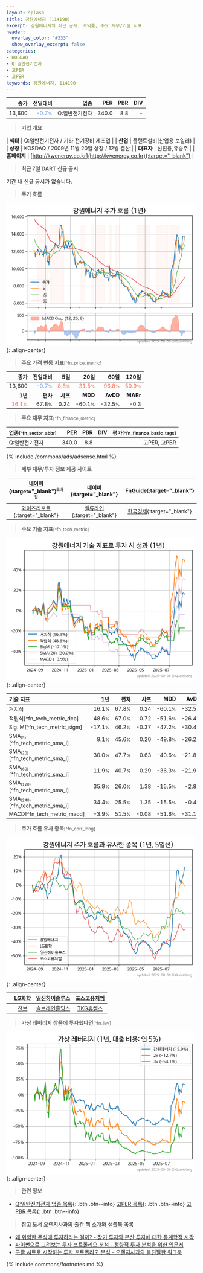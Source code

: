 ```yaml
---
layout: splash
title: 강원에너지 (114190)
excerpt: 강원에너지의 최근 공시, 수익률, 주요 재무/기술 지표
header:
  overlay_color: "#333"
  show_overlay_excerpt: false
categories:
- KOSDAQ
- Q:일반전기전자
- 고PER
- 고PBR
keywords: 강원에너지, 114190
---
```


| **종가** | **전일대비** | **업종** | **PER** | **PBR** | **DIV** |
| -------: | -----------: | -------: | ------: | ------: | ------: |
| 13,600 | <span style="color: cornflowerblue">-0.7<small>%</small></span> | Q:일반전기전자 | 340.0 | 8.8 | - |

<!-- more -->


> **기업 개요**<a id="company"></a>

| <span style="white-space:nowrap;">**섹터**</span> | Q:일반전기전자 / 기타 전기장비 제조업 |
| <span style="white-space:nowrap;">**산업**</span> | 플랜트설비(산업용 보일러) |
| <span style="white-space:nowrap;">**상장**</span> | KOSDAQ / 2009년 11월 20일 상장 / 12월 결산 |
| <span style="white-space:nowrap;">**대표자**</span> | 신진용,유승주 |
| <span style="white-space:nowrap;">**홈페이지**</span> | [http://kwenergy.co.kr](http://kwenergy.co.kr){:target="_blank"} |


> **최근 7일 DART 신규 공시**<a id="dart"></a>

기간 내 신규 공시가 없습니다.


> **주가 흐름**<a id="price"></a>

![114190](/stock/images/114190.png){: .align-center}


> **주요 가격 변동 지표**<small>[^fn_price_metric]</small>

| **종가** | **전일대비** | **5일** | **20일** | **60일** | **120일** |
| -------: | -----------: | ------: | -------: | -------: | --------: |
| 13,600 | <span style="color: cornflowerblue">-0.7<small>%</small></span> | <span style="color: tomato">8.6<small>%</small></span> | <span style="color: tomato">31.5<small>%</small></span> | <span style="color: tomato">96.8<small>%</small></span> | <span style="color: tomato">50.9<small>%</small></span> |
| **1년** | **편차** | **샤프** | **MDD** | **AvDD** | **MARr** |
| <span style="color: tomato">16.1<small>%</small></span> | 67.8<small>%</small> | 0.24 | -60.1<small>%</small> | -32.5<small>%</small> | -0.3 |


> **주요 재무 지표**<small>[^fn_finance_metric]</small>

| **업종**<small>[^fn_sector_abbr]</small> | **PER** | **PBR** | **DIV** | **평가**<small>[^fn_finance_basic_tags]</small> |
| :--------------------------------------- | ------: | ------: | ------: | ----------------------------------------------: |
| Q:일반전기전자 | 340.0 | 8.8 | - | 고PER, 고PBR |



{% include /commons/ads/adsense.html %}

> **세부 재무/투자 정보 제공 사이트**

| [네이버](https://m.stock.naver.com/domestic/stock/114190/finance/summary){:target="_blank"}<sup><small>모바일</small></sup> | [네이버](https://finance.naver.com/item/coinfo.naver?code=114190){:target="_blank"} | [FnGuide](https://comp.fnguide.com/SVO2/ASP/SVD_Invest.asp?gicode=A114190&MenuYn=Y){:target="_blank"} |
| :---: | :---: | :---: |
| [와이즈리포트](https://comp.wisereport.co.kr/company/c1040001.aspx?cmp_cd=114190){:target="_blank"} | [밸류라인](https://www.valueline.co.kr/finance/summary/114190){:target="_blank"} | [한국경제](https://markets.hankyung.com/stock/114190/financial-summary){:target="_blank"} |


> **주요 기술 지표**<small>[^fn_tech_metric]</small>


![114190](/stock/images/114190_tech.png){: .align-center}

| **기술 지표** | **1년** | **편차** | **샤프** | **MDD** | **AvDD** |
| :------------ | ------: | -----------: | -------: | ------: | -------: |
| 거치식 | 16.1<small>%</small> | 67.8<small>%</small> | 0.24 | -60.1<small>%</small> | -32.5<small>%</small> |
| 적립식[^fn_tech_metric_dca] | 48.6<small>%</small> | 67.0<small>%</small> | 0.72 | -51.6<small>%</small> | -26.4<small>%</small> |
| Sig. M[^fn_tech_metric_sigm] | -17.1<small>%</small> | 46.2<small>%</small> | -0.37 | -47.2<small>%</small> | -30.4<small>%</small> |
| SMA<small><sub>(5)</sub></small>[^fn_tech_metric_sma_i] | 9.1<small>%</small> | 45.6<small>%</small> | 0.20 | -49.8<small>%</small> | -26.2<small>%</small> |
| SMA<small><sub>(20)</sub></small>[^fn_tech_metric_sma_i] | 30.0<small>%</small> | 47.7<small>%</small> | 0.63 | -40.6<small>%</small> | -21.8<small>%</small> |
| SMA<small><sub>(60)</sub></small>[^fn_tech_metric_sma_i] | 11.9<small>%</small> | 40.7<small>%</small> | 0.29 | -36.3<small>%</small> | -21.9<small>%</small> |
| SMA<small><sub>(120)</sub></small>[^fn_tech_metric_sma_i] | 35.9<small>%</small> | 26.0<small>%</small> | 1.38 | -15.5<small>%</small> | -2.8<small>%</small> |
| SMA<small><sub>(240)</sub></small>[^fn_tech_metric_sma_i] | 34.4<small>%</small> | 25.5<small>%</small> | 1.35 | -15.5<small>%</small> | -0.4<small>%</small> |
| MACD[^fn_tech_metric_macd] | -3.9<small>%</small> | 51.5<small>%</small> | -0.08 | -51.6<small>%</small> | -31.1<small>%</small> |


> **주가 흐름 유사 종목**<a id="corr"></a><small>[^fn_corr_long]</small>

![114190](/stock/images/114190_corr.png){: .align-center}

|       | [LG화학](/051910/) | [일진하이솔루스](/271940/) | [포스코퓨처엠](/003670/) |
| :---: | :------------------------------------: | :------------------------------------: | :------------------------------------: |
|       | [천보](/278280/) | [솔브레인홀딩스](/036830/) | [TKG휴켐스](/069260/) |


> **가상 레버리지 상품에 투자했다면**<a id="2x"></a><small>[^fn_lev]</small>

![114190](/stock/images/114190_2x.png){: .align-center}


> **관련 정보**

- [Q:일반전기전자 업종 목록](/stats/sector/kosdaq_업종_일반전기전자_종목/){: .btn .btn--info} [고PER 목록](/fn/fn_high_per/){: .btn .btn--info} [고PBR 목록](/fn/fn_high_pbr/){: .btn .btn--info}

> **참고 도서** [오렌지사과의 출간 책 소개와 샘플북 목록](https://kongdori.tistory.com/691)

- [왜 위험한 주식에 투자하라는 걸까? - 장기 투자와 분산 투자에 대한 통계학적 시각](https://kongdori.tistory.com/421)
- [파이썬으로 그려보는 투자 포트폴리오 분석  - 정량적 투자 분석을 위한 입문서](https://kongdori.tistory.com/643)
- [구글 시트로 시작하는 투자 포트폴리오 분석 - 오렌지사과의 불친절한 워크북](https://kongdori.tistory.com/449)


{% include commons/footnotes.md %}